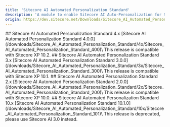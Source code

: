 ```yaml
---
title: 'Sitecore AI Automated Personalization Standard'
description: 'A module to enable Sitecore AI Auto-Personalization for Sitecore XP installation with traffic no greater than 12 million visits per year.'
origin: https://dev.sitecore.net/Downloads/Sitecore_AI_Automated_Personalization_Standard.aspx
---
```


<Card variant='outlineRaised' px={0} mb={8}>
<CardHeader>
## Sitecore AI Automated Personalization Standard 4.x
</CardHeader>
<CardBody>
[Sitecore AI Automated Personalization Standard 4.0.0](/downloads/Sitecore_AI_Automated_Personalization_Standard/4x/Sitecore_AI_Automated_Personalization_Standard_400)\
This release is compatible with Sitecore XP 10.2.
</CardBody>          
</Card>

<Card variant='outlineRaised' px={0} mb={8}>
<CardHeader>
## Sitecore AI Automated Personalization Standard 3.x
</CardHeader>
<CardBody>
[Sitecore AI Automated Personalization Standard 3.0.0](/downloads/Sitecore_AI_Automated_Personalization_Standard/3x/Sitecore_AI_Automated_Personalization_Standard_300)\
This release is compatible with Sitecore XP 10.1.
</CardBody>          
</Card>

<Card variant='outlineRaised' px={0} mb={8}>
<CardHeader>
## Sitecore AI Automated Personalization Standard 2.x
</CardHeader>
<CardBody>
[Sitecore AI Automated Personalization Standard 2.0.0](/downloads/Sitecore_AI_Automated_Personalization_Standard/2x/Sitecore_AI_Automated_Personalization_Standard_200)\
This release is compatible with Sitecore XP 10.0.
</CardBody>          
</Card>

<Card variant='outlineRaised' px={0} mb={8}>
<CardHeader>
## Sitecore AI Automated Personalization Standard 10.x
</CardHeader>
<CardBody>
[Sitecore AI Automated Personalization Standard 10.1.0](/downloads/Sitecore_AI_Automated_Personalization_Standard/10x/Sitecore_AI_Automated_Personalization_Standard_101)\
This release is deprecated, please use Sitecore AI 3.0 instead.
</CardBody>          
</Card>
